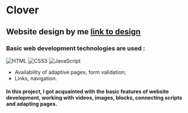# Clover
## Website design by me [link to design](https://www.figma.com/file/ciT9Cj80qF4I9MdbHQJVha/Clover?node-id=0%3A1&t=ivk1S0lCFlVJdwDX-0)
### Basic web development technologies are used :
![HTML](https://img.shields.io/badge/-HTML-090909?style=for-the-badge&logo=HTML5&logoColor=E34F26)
![CSS3](https://img.shields.io/badge/-CSS-090909?style=for-the-badge&logo=CSS3&logoColor=1572B6)
![JavaScript](https://img.shields.io/badge/-JavaScript-090909?style=for-the-badge&logo=JavaScript&logoColor=E9D54D)

- Availability of adaptive pages, form validation;
- Links, navigation.

#### In this project, I got acquainted with the basic features of website development, working with videos, images, blocks, connecting scripts and adapting pages.
